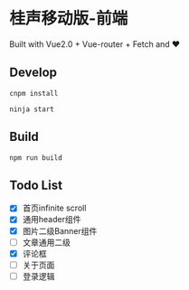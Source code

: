# 桂声移动版-前端



Built with Vue2.0 + Vue-router + Fetch and :heart:

## Develop

`cnpm install`

`ninja start`

## Build

`npm run build`

## Todo List

- [x] 首页infinite scroll 
- [x] 通用header组件
- [x] 图片二级Banner组件
- [ ] 文章通用二级
- [x] 评论框
- [ ] 关于页面
- [ ] 登录逻辑